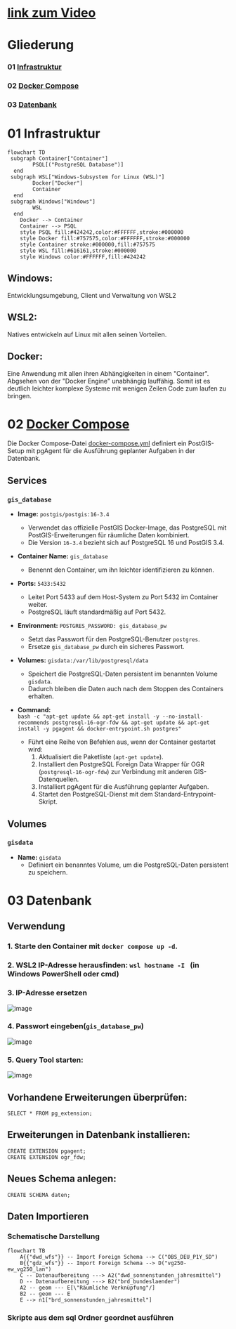 # [link zum Video](https://drive.google.com/file/d/1e8r9lew2hlzwPSqHrvCGTokkOdWFOLIy/view?usp=drive_link)

# Gliederung
### 01 [Infrastruktur](#01-infrastruktur)
### 02 [Docker Compose](#02-docker-compose)
### 03 [Datenbank](#03-datenbank)


# 01 Infrastruktur
```mermaid
flowchart TD
 subgraph Container["Container"]
        PSQL[("PostgreSQL Database")]
  end
 subgraph WSL["Windows-Subsystem for Linux (WSL)"]
        Docker["Docker"]
        Container
  end
 subgraph Windows["Windows"]
        WSL
  end
    Docker --> Container
    Container --> PSQL
    style PSQL fill:#424242,color:#FFFFFF,stroke:#000000
    style Docker fill:#757575,color:#FFFFFF,stroke:#000000
    style Container stroke:#000000,fill:#757575
    style WSL fill:#616161,stroke:#000000
    style Windows color:#FFFFFF,fill:#424242
```
## **Windows:** 
Entwicklungsumgebung, Client und Verwaltung von WSL2
## **WSL2:** 
Natives entwickeln auf Linux mit allen seinen Vorteilen.
## **Docker:**  
Eine Anwendung mit allen ihren Abhängigkeiten in einem "Container". Abgsehen von der "Docker Engine" unabhängig lauffähig. Somit ist es deutlich leichter komplexe Systeme mit wenigen Zeilen Code zum laufen zu bringen.

# 02 [Docker Compose](https://github.com/ArvoK/postgis-dwd/blob/main/docker-compose.yml)

Die Docker Compose-Datei [docker-compose.yml](https://github.com/ArvoK/postgis-dwd/blob/main/docker-compose.yml) definiert ein PostGIS-Setup mit pgAgent für die Ausführung geplanter Aufgaben in der Datenbank.

## Services

### `gis_database`

* **Image:** `postgis/postgis:16-3.4`  
   - Verwendet das offizielle PostGIS Docker-Image, das PostgreSQL mit PostGIS-Erweiterungen für räumliche Daten kombiniert.
   - Die Version `16-3.4` bezieht sich auf PostgreSQL 16 und PostGIS 3.4.

* **Container Name:** `gis_database`  
   - Benennt den Container, um ihn leichter identifizieren zu können.

* **Ports:** `5433:5432`  
   - Leitet Port 5433 auf dem Host-System zu Port 5432 im Container weiter.
   - PostgreSQL läuft standardmäßig auf Port 5432.

* **Environment:** `POSTGRES_PASSWORD: gis_database_pw`  
   - Setzt das Passwort für den PostgreSQL-Benutzer `postgres`.
   - Ersetze `gis_database_pw` durch ein sicheres Passwort.

* **Volumes:** `gisdata:/var/lib/postgresql/data`  
   - Speichert die PostgreSQL-Daten persistent im benannten Volume `gisdata`.
   - Dadurch bleiben die Daten auch nach dem Stoppen des Containers erhalten.

* **Command:**  
`bash -c "apt-get update && apt-get install -y --no-install-recommends postgresql-16-ogr-fdw && apt-get update && apt-get install -y pgagent && docker-entrypoint.sh postgres"`
   - Führt eine Reihe von Befehlen aus, wenn der Container gestartet wird:
      1. Aktualisiert die Paketliste (`apt-get update`).
      2. Installiert den PostgreSQL Foreign Data Wrapper für OGR (`postgresql-16-ogr-fdw`) zur Verbindung mit anderen GIS-Datenquellen.
      3. Installiert pgAgent für die Ausführung geplanter Aufgaben.
      4. Startet den PostgreSQL-Dienst mit dem Standard-Entrypoint-Skript.

## Volumes

### `gisdata`

* **Name:** `gisdata`
   - Definiert ein benanntes Volume, um die PostgreSQL-Daten persistent zu speichern.


# 03 Datenbank
## Verwendung

### 1. Starte den Container mit `docker compose up -d`.
### 2. WSL2 IP-Adresse herausfinden: `wsl hostname -I ` (in Windows PowerShell oder cmd)  
### 3. IP-Adresse ersetzen  
![image](https://github.com/ArvoK/postgis-dwd/assets/64811285/6c4a64f2-6c66-4362-969e-d3f9ebcd0eb5)  
### 4. Passwort eingeben(`gis_database_pw`)  
![image](https://github.com/ArvoK/postgis-dwd/assets/64811285/c028d54e-e641-4dbf-9b58-12399e804e46)

### 5. Query Tool starten:  
![image](https://github.com/ArvoK/postgis-dwd/assets/64811285/23acd1c1-0b90-4fb9-850f-0a49759e1496)

## Vorhandene Erweiterungen überprüfen:
```postgresql
SELECT * FROM pg_extension;
```
## Erweiterungen in Datenbank installieren:
```postgresql
CREATE EXTENSION pgagent;
CREATE EXTENSION ogr_fdw;
```

## Neues Schema anlegen:
```postgresql
CREATE SCHEMA daten;
```

## Daten Importieren

### Schematische Darstellung
```mermaid
flowchart TB
    A{{"dwd_wfs"}} -- Import Foreign Schema --> C("OBS_DEU_P1Y_SD")
    B{{"gdz_wfs"}} -- Import Foreign Schema --> D("vg250-ew_vg250_lan")
    C -- Datenaufbereitung ---> A2("dwd_sonnenstunden_jahresmittel")
    D -- Datenaufbereitung ---> B2("brd_bundeslaender")
    A2 -- geom --- E[\"Räumliche Verknüpfung"/]
    B2 -- geom --- E
    E --> n1["brd_sonnenstunden_jahresmittel"]
```

### Skripte aus dem sql Ordner geordnet ausführen
